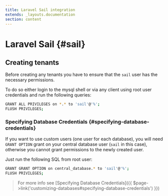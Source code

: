 ```yaml
---
title: Laravel Sail integration
extends: _layouts.documentation
section: content
---
```


# Laravel Sail {#sail}

## Creating tenants

Before creating any tenants you have to ensure that the `sail` user has the necessary permissions.

To do so either login to the mysql shell or via any client using root user credentials and run the following queries:

```bash
GRANT ALL PRIVILEGES on *.* to 'sail'@'%';
FLUSH PRIVILEGES;
```

### Specifying Database Credentials {#specifying-database-credentials}

If you want to use custom users (one user for each database), you will need `GRANT OPTION` grant on your central database user (`sail` in this case), otherwise you cannot grant permissions to the newly created user.

Just run the following SQL from root user:

```bash
GRANT GRANT OPTION on central_database.* to 'sail'@'%';
FLUSH PRIVILEGES;
```

>For more info see [Specifying Database Credentials]({{ $page->link('customizing-databases#specifying-database-credentials') }})
